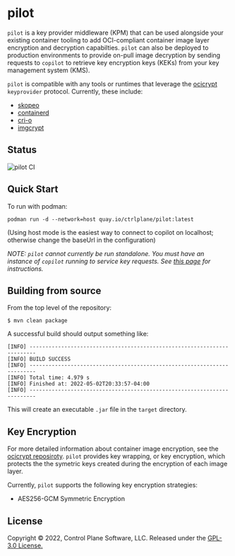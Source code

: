 # pilot
`pilot` is a key provider middleware (KPM) that can be used alongside your existing container tooling to add OCI-compliant container image layer encryption and decryption capabilties. `pilot` can also be deployed to production environments to provide on-pull image decryption by sending requests to `copilot` to retrieve key encryption keys (KEKs) from your key management system (KMS).

`pilot` is compatible with any tools or runtimes that leverage the [ocicrypt](https://github.com/containers/ocicrypt) `keyprovider` protocol. Currently, these include:

- [skopeo](https://github.com/containers/skopeo)
- [containerd](https://github.com/containerd/containerd)
- [cri-o](https://github.com/cri-o/cri-o)
- [imgcrypt](https://github.com/containerd/imgcrypt)

## Status
![pilot CI](https://github.com/ctrlplane/pilot/actions/workflows/build.yaml/badge.svg)

## Quick Start 
To run with podman: 

```podman run -d --network=host quay.io/ctrlplane/pilot:latest```

(Using host mode is the easiest way to connect to copilot on localhost; otherwise change the baseUrl in the configuration)

*NOTE: `pilot` cannot currently be run standalone. You must have an instance of `copilot` running to service key requests. See [this page](https://github.com/ctrlplane/copilot) for instructions.*

## Building from source

From the top level of the repository:

```$ mvn clean package```

A successful build should output something like:

```
[INFO] ------------------------------------------------------------------------
[INFO] BUILD SUCCESS
[INFO] ------------------------------------------------------------------------
[INFO] Total time: 4.979 s
[INFO] Finished at: 2022-05-02T20:33:57-04:00
[INFO] ------------------------------------------------------------------------
```

This will create an executable `.jar` file in the `target` directory.

## Key Encryption

For more detailed information about container image encryption, see the [ocicrypt reposiroty](https://github.com/containers/ocicrypt). `pilot` provides key wrapping, or key encryption, which protects the the symetric keys created during the encryption of each image layer.

Currently, `pilot` supports the following key encryption strategies:

* AES256-GCM Symmetric Encryption

## License
Copyright © 2022, Control Plane Software, LLC. Released under the [GPL-3.0 License.](https://github.com/ctrlplane/pilot/blob/main/LICENSE)
